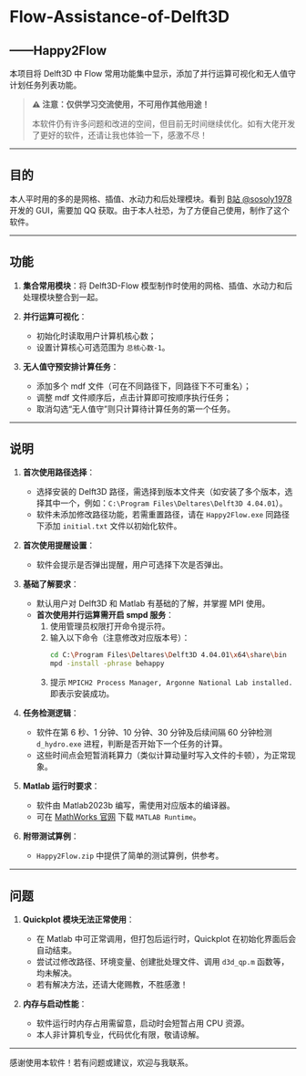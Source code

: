 # Flow-Assistance-of-Delft3D
## ——Happy2Flow

本项目将 Delft3D 中 Flow 常用功能集中显示，添加了并行运算可视化和无人值守计划任务列表功能。

> **⚠️ 注意：仅供学习交流使用，不可用作其他用途！**
>
> 本软件仍有许多问题和改进的空间，但目前无时间继续优化。如有大佬开发了更好的软件，还请让我也体验一下，感激不尽！

---

## 目的

本人平时用的多的是网格、插值、水动力和后处理模块。看到 [B站 @sosoly1978](https://www.bilibili.com/video/BV1jN4y127HA/?spm_id_from=333.337.search-card.all.click&vd_source=9e5fd74d3207deedeedec5d44c6b2289) 开发的 GUI，需要加 QQ 获取。由于本人社恐，为了方便自己使用，制作了这个软件。

---

## 功能

1. **集合常用模块**：将 Delft3D-Flow 模型制作时使用的网格、插值、水动力和后处理模块整合到一起。

2. **并行运算可视化**：
   - 初始化时读取用户计算机核心数；
   - 设置计算核心可选范围为 `总核心数-1`。

3. **无人值守预安排计算任务**：
   - 添加多个 mdf 文件（可在不同路径下，同路径下不可重名）；
   - 调整 mdf 文件顺序后，点击计算即可按顺序执行任务；
   - 取消勾选“无人值守”则只计算待计算任务的第一个任务。

---

## 说明

1. **首次使用路径选择**：
   - 选择安装的 Delft3D 路径，需选择到版本文件夹（如安装了多个版本，选择其中一个，例如：`C:\Program Files\Deltares\Delft3D 4.04.01`）。
   - 软件未添加修改路径功能，若需重置路径，请在 `Happy2Flow.exe` 同路径下添加 `initial.txt` 文件以初始化软件。

2. **首次使用提醒设置**：
   - 软件会提示是否弹出提醒，用户可选择下次是否弹出。

3. **基础了解要求**：
   - 默认用户对 Delft3D 和 Matlab 有基础的了解，并掌握 MPI 使用。
   - **首次使用并行运算需开启 smpd 服务**：
     1. 使用管理员权限打开命令提示符。
     2. 输入以下命令（注意修改对应版本号）：
        ```bash
        cd C:\Program Files\Deltares\Delft3D 4.04.01\x64\share\bin
        mpd -install -phrase behappy
        ```
     3. 提示 `MPICH2 Process Manager, Argonne National Lab installed.` 即表示安装成功。

4. **任务检测逻辑**：
   - 软件在第 6 秒、1 分钟、10 分钟、30 分钟及后续间隔 60 分钟检测 `d_hydro.exe` 进程，判断是否开始下一个任务的计算。
   - 这些时间点会短暂消耗算力（类似计算动量时写入文件的卡顿），为正常现象。

5. **Matlab 运行时要求**：
   - 软件由 Matlab2023b 编写，需使用对应版本的编译器。
   - 可在 [MathWorks 官网](https://ww2.mathworks.cn/products/compiler/matlab-runtime.html) 下载 `MATLAB Runtime`。

6. **附带测试算例**：
   - `Happy2Flow.zip` 中提供了简单的测试算例，供参考。

---

## 问题

1. **Quickplot 模块无法正常使用**：
   - 在 Matlab 中可正常调用，但打包后运行时，Quickplot 在初始化界面后会自动结束。
   - 尝试过修改路径、环境变量、创建批处理文件、调用 `d3d_qp.m` 函数等，均未解决。
   - 若有解决方法，还请大佬赐教，不胜感激！

2. **内存与启动性能**：
   - 软件运行时内存占用需留意，启动时会短暂占用 CPU 资源。
   - 本人非计算机专业，代码优化有限，敬请谅解。

---

感谢使用本软件！若有问题或建议，欢迎与我联系。
